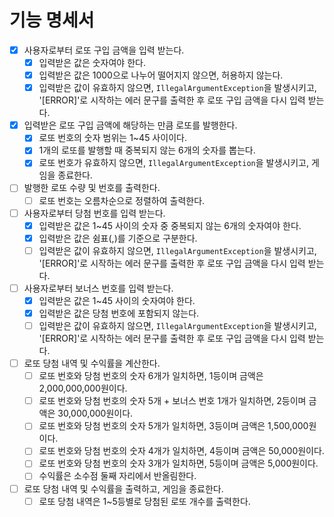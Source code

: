 # 기능 명세서

- [X] 사용자로부터 로또 구입 금액을 입력 받는다.
    - [X] 입력받은 값은 숫자여야 한다.
    - [X] 입력받은 값은 1000으로 나누어 떨어지지 않으면, 허용하지 않는다.
    - [X] 입력받은 값이 유효하지 않으면, `IllegalArgumentException`을 발생시키고, '[ERROR]'로 시작하는 에러 문구를 출력한 후 로또 구입 금액을 다시 입력 받는다.
- [X] 입력받은 로또 구입 금액에 해당하는 만큼 로또를 발행한다.
    - [X] 로또 번호의 숫자 범위는 1~45 사이이다.
    - [X] 1개의 로또를 발행할 때 중복되지 않는 6개의 숫자를 뽑는다.
    - [X] 로또 번호가 유효하지 않으면, `IllegalArgumentException`을 발생시키고, 게임을 종료한다.
- [ ] 발행한 로또 수량 및 번호를 출력한다.
    - [ ] 로또 번호는 오름차순으로 정렬하여 출력한다.
- [ ] 사용자로부터 당첨 번호를 입력 받는다.
    - [X] 입력받은 값은 1~45 사이의 숫자 중 중복되지 않는 6개의 숫자여야 한다.
    - [X] 입력받은 값은 쉼표(,)를 기준으로 구분한다.
    - [ ] 입력받은 값이 유효하지 않으면, `IllegalArgumentException`을 발생시키고, '[ERROR]'로 시작하는 에러 문구를 출력한 후 로또 구입 금액을 다시 입력 받는다.
- [ ] 사용자로부터 보너스 번호를 입력 받는다.
    - [X] 입력받은 값은 1~45 사이의 숫자여야 한다.
    - [X] 입력받은 값은 당첨 번호에 포함되지 않는다.
    - [ ] 입력받은 값이 유효하지 않으면, `IllegalArgumentException`을 발생시키고, '[ERROR]'로 시작하는 에러 문구를 출력한 후 로또 구입 금액을 다시 입력 받는다.
- [ ] 로또 당첨 내역 및 수익률을 계산한다.
    - [ ] 로또 번호와 당첨 번호의 숫자 6개가 일치하면, 1등이며 금액은 2,000,000,000원이다.
    - [ ] 로또 번호와 당첨 번호의 숫자 5개 + 보너스 번호 1개가 일치하면, 2등이며 금액은 30,000,000원이다.
    - [ ] 로또 번호와 당첨 번호의 숫자 5개가 일치하면, 3등이며 금액은 1,500,000원이다.
    - [ ] 로또 번호와 당첨 번호의 숫자 4개가 일치하면, 4등이며 금액은 50,000원이다.
    - [ ] 로또 번호와 당첨 번호의 숫자 3개가 일치하면, 5등이며 금액은 5,000원이다.
    - [ ] 수익률은 소수점 둘째 자리에서 반올림한다.
- [ ] 로또 당첨 내역 및 수익률을 출력하고, 게임을 종료한다.
    - [ ] 로또 당첨 내역은 1~5등별로 당첨된 로또 개수를 출력한다.